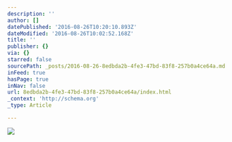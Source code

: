 ```yaml
---
description: ''
author: []
datePublished: '2016-08-26T10:20:10.893Z'
dateModified: '2016-08-26T10:02:52.168Z'
title: ''
publisher: {}
via: {}
starred: false
sourcePath: _posts/2016-08-26-8edbda2b-4fe3-47bd-83f8-257b0a4ce64a.md
inFeed: true
hasPage: true
inNav: false
url: 8edbda2b-4fe3-47bd-83f8-257b0a4ce64a/index.html
_context: 'http://schema.org'
_type: Article

---
```

![](https://the-grid-user-content.s3-us-west-2.amazonaws.com/d202dd22-02ee-43c0-af05-185a81220ee8.jpg)